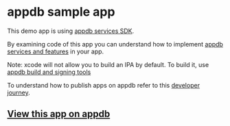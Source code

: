 # appdb sample app

This demo app is using [appdb services SDK](https://github.com/appdb-official/AppdbSDK).

By examining code of this app you can understand how to implement [appdb services and features](https://rtfm.dbservices.to/#/services-and-features/overview) in your app.

Note: xcode will not allow you to build an IPA by default. To build it, use [appdb build and signing tools](https://github.com/appdb-official/appdb-build-tools)

To understand how to publish apps on appdb refer to this [developer journey](https://rtfm.dbservices.to/#/developer-apps-publishing/journey).

## [View this app on appdb](https://appdb.to/details/43becd98b8dd46d67e2ac563de95e7f2379d7d4d)

